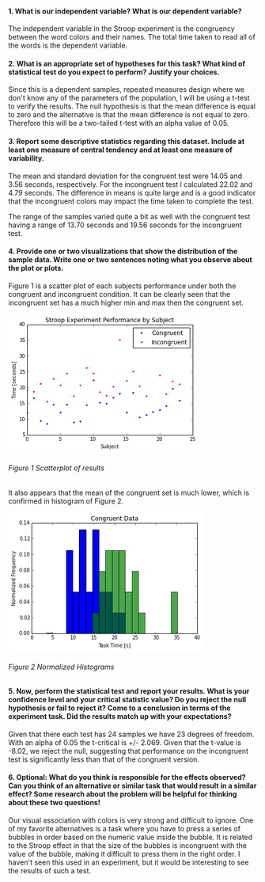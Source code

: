 #### 1. What is our independent variable? What is our dependent variable?
The independent variable in the Stroop experiment is the congruency between the word colors and their names. The total time taken to read all of the words is the dependent variable. 

#### 2. What is an appropriate set of hypotheses for this task? What kind of statistical test do you expect to perform? Justify your choices.
Since this is a dependent samples, repeated measures design where we don't know any of the parameters of the population, I will be using a t-test to verify the results. The null hypothesis is that the mean difference is equal to zero and the alternative is that the mean difference is not equal to zero. Therefore this will be a two-tailed t-test with an alpha value of 0.05.

#### 3. Report some descriptive statistics regarding this dataset. Include at least one measure of central tendency and at least one measure of variability.
The mean and standard deviation for the congruent test were 14.05 and 3.56 seconds, respectively. For the incongruent test I calculated 22.02 and 4.79 seconds. The difference in means is quite large and is a good indicator that the incongruent colors may impact the time taken to complete the test. 

The range of the samples varied quite a bit as well with the congruent test having a range of 13.70 seconds and 19.56 seconds for the incongruent test. 

#### 4. Provide one or two visualizations that show the distribution of the sample data. Write one or two sentences noting what you observe about the plot or plots.
Figure 1 is a scatter plot of each subjects performance under both the congruent and incongruent condition. It can be clearly seen that the incongruent set has a much higher min and max then the congruent set. 

![Figure 1 Scatterplot of results](Figure_1.png)
###### Figure 1 Scatterplot of results

It also appears that the mean of the congruent set is much lower, which is confirmed in histogram of Figure 2. 

![Figure 2 Normalized Histograms ](Figure_2.png)
###### Figure 2 Normalized Histograms
#### 5. Now, perform the statistical test and report your results. What is your confidence level and your critical statistic value? Do you reject the null hypothesis or fail to reject it? Come to a conclusion in terms of the experiment task. Did the results match up with your expectations?
Given that there each test has 24 samples we have 23 degrees of freedom. With an alpha of 0.05 the t-critical is +/- 2.069. Given that the t-value is -8.02, we reject the null, suggesting that performance on the incongruent test is significantly less than that of the congruent version. 

#### 6. Optional: What do you think is responsible for the effects observed? Can you think of an alternative or similar task that would result in a similar effect? Some research about the problem will be helpful for thinking about these two questions!
Our visual association with colors is very strong and difficult to ignore. One of my favorite alternatives is a task where you have to press a series of bubbles in order based on the numeric value inside the bubble. It is related to the Stroop effect in that the size of the bubbles is incongruent with the value of the bubble, making it difficult to press them in the right order. I haven't seen this used in an experiment, but it would be interesting to see the results of such a test. 